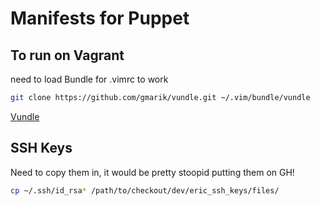# Manifests for Puppet
## To run on Vagrant

need to load Bundle for .vimrc to work
```sh
git clone https://github.com/gmarik/vundle.git ~/.vim/bundle/vundle
```
[Vundle](https://github.com/gmarik/vundle)

## SSH Keys
Need to copy them in, it would be pretty stoopid putting them on GH!
```sh
cp ~/.ssh/id_rsa* /path/to/checkout/dev/eric_ssh_keys/files/
```
